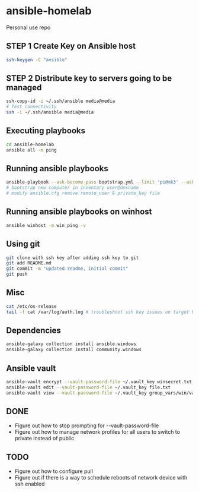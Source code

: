 # ansible-homelab

Personal use repo

## STEP 1 Create Key on Ansible host

```bash
ssh-keygen -C "ansible"
```

## STEP 2 Distribute key to servers going to be managed

```bash
ssh-copy-id -i ~/.ssh/ansible media@media
# Test connectivity
ssh -i ~/.ssh/ansible media@media
```
## Executing playbooks

```bash
cd ansible-homelab
ansible all -m ping
```

## Running ansible playbooks

```bash
ansible-playbook --ask-become-pass bootstrap.yml --limit 'pi@mk3' --ask-pass
# bootstrap new computer in inventory user@dnsname
# modify ansible.cfg remove remote_user & private_key file
```

## Running ansible playbooks on winhost

```bash
ansible winhost -m win_ping -v
```

## Using git

```bash
git clone with ssh key after adding ssh key to git
git add README.md
git commit -m "updated readme, initial commit"
git push
```

## Misc

```bash
cat /etc/os-release
tail -f cat /var/log/auth.log # troubleshoot ssh key issues on target host
```

## Dependencies

```bash
ansible-galaxy collection install ansible.windows
ansible-galaxy collection install community.windows
```

## Ansible vault

```bash
ansible-vault encrypt --vault-password-file ~/.vault_key winsecret.txt
ansible-vault edit --vault-password-file ~/.vault_key file.txt
ansible-vault view --vault-password-file ~/.vault_key group_vars/win/vault
```


## DONE

- Figure out how to stop prompting for --vault-password-file
- Figure out how to manage network profiles for all users to switch to private instead of public

## TODO

- Figure out how to configure pull
- Figure out if there is a way to schedule reboots of network device with ssh enabled

